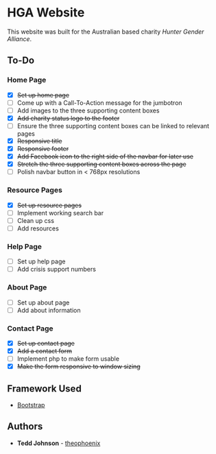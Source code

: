 # HGA Website

This website was built for the Australian based charity _Hunter Gender Alliance_.

## To-Do

### Home Page

- [x] ~~Set up home page~~
- [ ] Come up with a Call-To-Action message for the jumbotron
- [ ] Add images to the three supporting content boxes
- [x] ~~Add charity status logo to the footer~~
- [ ] Ensure the three supporting content boxes can be linked to relevant pages
- [x] ~~Responsive title~~
- [x] ~~Responsive footer~~
- [x] ~~Add Facebook icon to the right side of the navbar for later use~~
- [x] ~~Stretch the three supporting content boxes across the page~~
- [ ] Polish navbar button in < 768px resolutions

### Resource Pages

- [x] ~~Set up resource pages~~
- [ ] Implement working search bar
- [ ] Clean up css
- [ ] Add resources

### Help Page

- [ ] Set up help page
- [ ] Add crisis support numbers

### About Page

- [ ] Set up about page
- [ ] Add about information

### Contact Page

- [x] ~~Set up contact page~~
- [x] ~~Add a contact form~~
- [ ] Implement php to make form usable
- [x] ~~Make the form responsive to window sizing~~

## Framework Used

* [Bootstrap](https://getbootstrap.com/)

## Authors

* **Tedd Johnson** - [theophoenix](https://github.com/theophoenix)